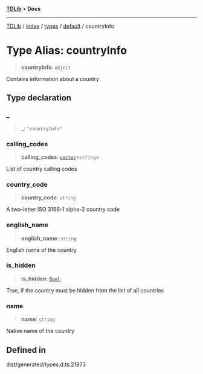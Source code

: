 [**TDLib**](../../../../../../README.md) • **Docs**

***

[TDLib](../../../../../../modules.md) / [index](../../../../../README.md) / [types](../../../README.md) / [default](../README.md) / countryInfo

# Type Alias: countryInfo

> **countryInfo**: `object`

Contains information about a country

## Type declaration

### \_

> **\_**: `"countryInfo"`

### calling\_codes

> **calling\_codes**: [`vector`](vector.md)\<`string`\>

List of country calling codes

### country\_code

> **country\_code**: `string`

A two-letter ISO 3166-1 alpha-2 country code

### english\_name

> **english\_name**: `string`

English name of the country

### is\_hidden

> **is\_hidden**: [`Bool`](Bool.md)

True, if the country must be hidden from the list of all countries

### name

> **name**: `string`

Native name of the country

## Defined in

dist/generated/types.d.ts:21873
